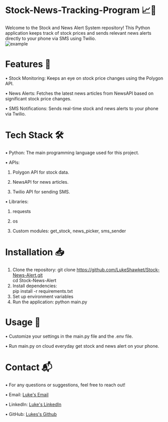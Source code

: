 # Stock-News-Tracking-Program 📈📰
Welcome to the Stock and News Alert System repository! This Python application keeps track of stock prices and sends relevant news alerts directly to your phone via SMS using Twilio.    
![example](https://github.com/user-attachments/assets/93a668bc-c609-498b-b5b7-4838a140f33f)
# Features 🌟
• Stock Monitoring: Keeps an eye on stock price changes using the Polygon API.

• News Alerts: Fetches the latest news articles from NewsAPI based on significant stock price changes.

• SMS Notifications: Sends real-time stock and news alerts to your phone via Twilio.

# Tech Stack 🛠️
• Python: The main programming language used for this project.

• APIs:

  1. Polygon API for stock data.

  2. NewsAPI for news articles.

  3. Twilio API for sending SMS.

• Libraries:

  1. requests

  2. os

  3. Custom modules: get_stock, news_picker, sms_sender

# Installation 📥    
1. Clone the repository:
   git clone https://github.com/LukeShawket/Stock-News-Alert.git    
  cd Stock-News-Alert
2. Install dependencies:    
   pip install -r requirements.txt    
3. Set up environment variables    
4. Run the application:
   python main.py
# Usage 🚀
• Customize your settings in the main.py file and the .env file.

• Run main.py on cloud everyday get stock and news alert on your phone.

# Contact 📬
• For any questions or suggestions, feel free to reach out!

• Email: [Luke's Email](lukeshawket@outlook.com)

• LinkedIn: [Luke's LinkedIn](https://www.linkedin.com/in/luke-shawket-09206b321/)

• GitHub: [Lukes's Github](https://github.com/LukeShawket)
   
